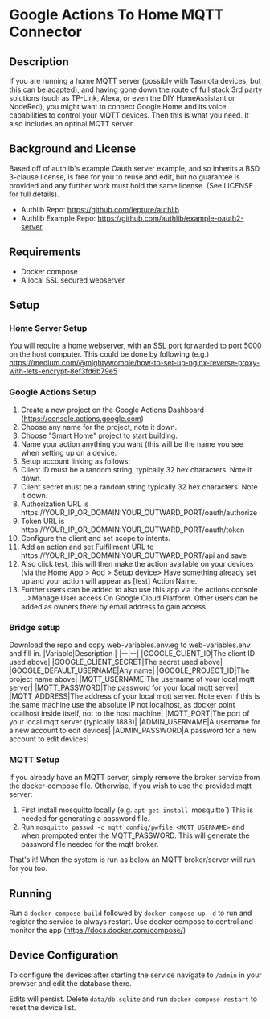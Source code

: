 # Google Actions To Home MQTT Connector

## Description
If you are running a home MQTT server (possibly with Tasmota devices, but this can be adapted), and having gone down the route of full stack 3rd party solutions (such as TP-Link, Alexa, or even the DIY HomeAssistant or NodeRed), you might want to connect Google Home and its voice capabilities to control your MQTT devices. Then this is what you need. It also includes an optinal MQTT server.

## Background and License
Based off of authlib's example Oauth server example, and so inherits a BSD 3-clause license, is free for you to reuse and edit, but no guarantee is provided and any further work must hold the same license. (See LICENSE for full details).

- Authlib Repo: <https://github.com/lepture/authlib>
- Authlib Example Repo: <https://github.com/authlib/example-oauth2-server>
## Requirements

 - Docker compose
 - A local SSL secured webserver

## Setup 
### Home Server Setup
You will require a home webserver, with an SSL port forwarded to port 5000 on the host computer. This could be done by following (e.g.) <https://medium.com/@mightywomble/how-to-set-up-nginx-reverse-proxy-with-lets-encrypt-8ef3fd6b79e5>
### Google Actions Setup

 1. Create a new project on the Google Actions Dashboard (https://console.actions.google.com)
 2. Choose any name for the project, note it down.
 3. Choose "Smart Home" project to start building.
 4. Name your action anything you want (this will be the name you see when setting up on a device.
 5. Setup account linking as follows:
 6. Client ID must be a random string, typically 32 hex characters. Note it down.
 7. Client secret must be a random string typically 32 hex characters. Note it down.
 8. Authorization URL is https://YOUR_IP_OR_DOMAIN:YOUR_OUTWARD_PORT/oauth/authorize
 9. Token URL is https://YOUR_IP_OR_DOMAIN:YOUR_OUTWARD_PORT/oauth/token
 10. Configure the client and set scope to intents.
 11. Add an action and set Fulfillment URL to https://YOUR_IP_OR_DOMAIN:YOUR_OUTWARD_PORT/api and save
 12. Also click test, this will then make the action available on your devices (via the Home App > Add > Setup device> Have something already set up and your action will appear as [test] Action Name.
 13. Further users can be added to also use this app via the actions console ...>Manage User access On Google Cloud Platform. Other users can be added as owners there by email address to gain access.

### Bridge setup
Download the repo and copy web-variables.env.eg to web-variables.env and fill in.
|Variable|Description  |
|--|--|
|GOOGLE_CLIENT_ID|The client ID used above|
|GOOGLE_CLIENT_SECRET|The secret used above|
|GOOGLE_DEFAULT_USERNAME|Any name|
|GOOGLE_PROJECT_ID|The project name above|
|MQTT_USERNAME|The username of your local mqtt server|
|MQTT_PASSWORD|The password for your local mqtt server|
|MQTT_ADDRESS|The address of your local mqtt server. Note even if this is the same machine use the absolute IP not localhost, as docker point localhost inside itself, not to the host machine|
|MQTT_PORT|The port of your local mqtt server (typically 1883)|
|ADMIN_USERNAME|A username for a new account to edit devices|
|ADMIN_PASSWORD|A password for a new account to edit devices|


### MQTT Setup

If you already have an MQTT server, simply remove the broker service from the docker-compose file.
Otherwise, if you wish to use the provided mqtt server:

1.  First install mosquitto locally (e.g. `apt-get install `mosquitto`) This is needed for generating a password file.
2.  Run `mosquitto_passwd -c mqtt_config/pwfile <MQTT_USERNAME>` and when prompoted enter the MQTT_PASSWORD. This will generate the password file needed for the mqtt broker.

That's it! When the system is run as below an MQTT broker/server will run for you too.

## Running
Run a `docker-compose build` followed by `docker-compose up -d` to run and register the service to always restart. Use docker compose to control and monitor the app (https://docs.docker.com/compose/)

## Device Configuration

To configure the devices after starting the service navigate to `/admin` in your browser and edit the database there. 

Edits will persist. Delete `data/db.sqlite` and run `docker-compose restart` to reset the device list.
